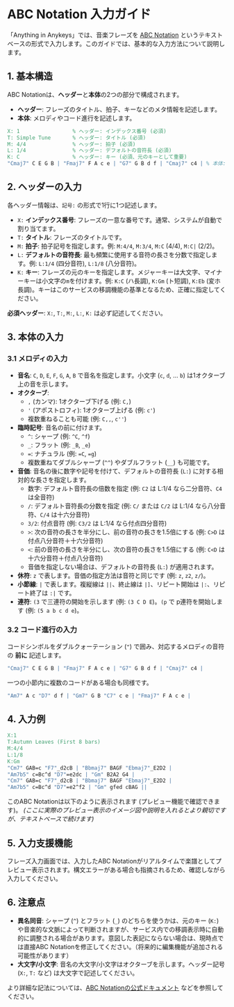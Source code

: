 # ABC Notation 入力ガイド

「Anything in Anykeys」では、音楽フレーズを [ABC Notation](http://abcnotation.com/) というテキストベースの形式で入力します。このガイドでは、基本的な入力方法について説明します。

## 1. 基本構造

ABC Notationは、**ヘッダー**と**本体**の2つの部分で構成されます。

-   **ヘッダー**: フレーズのタイトル、拍子、キーなどのメタ情報を記述します。
-   **本体**: メロディやコード進行を記述します。

```abc
X: 1                 % ヘッダー: インデックス番号 (必須)
T: Simple Tune       % ヘッダー: タイトル (必須)
M: 4/4               % ヘッダー: 拍子 (必須)
L: 1/4               % ヘッダー: デフォルトの音符長 (必須)
K: C                 % ヘッダー: キー (必須、元のキーとして重要)
"Cmaj7" C E G B | "Fmaj7" F A c e | "G7" G B d f | "Cmaj7" c4 | % 本体: メロディとコード
```

## 2. ヘッダーの入力

各ヘッダー情報は、`記号:` の形式で1行に1つ記述します。

-   `X:` **インデックス番号**: フレーズの一意な番号です。通常、システムが自動で割り当てます。
-   `T:` **タイトル**: フレーズのタイトルです。
-   `M:` **拍子**: 拍子記号を指定します。例: `M:4/4`, `M:3/4`, `M:C` (4/4), `M:C|` (2/2)。
-   `L:` **デフォルトの音符長**: 最も頻繁に使用する音符の長さを分数で指定します。例: `L:1/4` (四分音符), `L:1/8` (八分音符)。
-   `K:` **キー**: フレーズの元のキーを指定します。メジャーキーは大文字、マイナーキーは小文字の`m`を付けます。例: `K:C` (ハ長調), `K:Gm` (ト短調), `K:Eb` (変ホ長調)。キーはこのサービスの移調機能の基準となるため、正確に指定してください。

**必須ヘッダー**: `X:`, `T:`, `M:`, `L:`, `K:` は必ず記述してください。

## 3. 本体の入力

### 3.1 メロディの入力

-   **音名**: `C`, `D`, `E`, `F`, `G`, `A`, `B` で音名を指定します。小文字 (`c`, `d`, ... `b`) は1オクターブ上の音を示します。
-   **オクターブ**:
    -   `,` (カンマ): 1オクターブ下げる (例: `C,`)
    -   `'` (アポストロフィ): 1オクターブ上げる (例: `c'`)
    -   複数重ねることも可能 (例: `C,,`, `c''`)
-   **臨時記号**: 音名の前に付けます。
    -   `^`: シャープ (例: `^C`, `^f`)
    -   `_`: フラット (例: `_B`, `_e`)
    -   `=`: ナチュラル (例: `=C`, `=g`)
    -   複数重ねてダブルシャープ (`^^`) やダブルフラット (`__`) も可能です。
-   **音価**: 音名の後に数字や記号を付けて、デフォルトの音符長 (`L:`) に対する相対的な長さを指定します。
    -   数字: デフォルト音符長の倍数を指定 (例: `C2` は L:1/4 なら二分音符、`C4` は全音符)
    -   `/`: デフォルト音符長の分数を指定 (例: `C/` または `C/2` は L:1/4 なら八分音符、`C/4` は十六分音符)
    -   `3/2`: 付点音符 (例: `C3/2` は L:1/4 なら付点四分音符)
    -   `>`: 次の音符の長さを半分にし、前の音符の長さを1.5倍にする (例: `C>D` は付点八分音符＋十六分音符)
    -   `<`: 前の音符の長さを半分にし、次の音符の長さを1.5倍にする (例: `C<D` は十六分音符＋付点八分音符)
    -   音価を指定しない場合は、デフォルトの音符長 (`L:`) が適用されます。
-   **休符**: `z` で表します。音価の指定方法は音符と同じです (例: `z`, `z2`, `z/`)。
-   **小節線**: `|` で表します。複縦線は `||`、終止線は `|]`、リピート開始は `|:`、リピート終了は `:|` です。
-   **連符**: `(3` で三連符の開始を示します (例: `(3 C D E`)。`(p` で p連符を開始します (例: `(5 a b c d e`)。

### 3.2 コード進行の入力

コードシンボルをダブルクォーテーション (`"`) で囲み、対応するメロディの音符の **前に** 記述します。

```abc
"Cmaj7" C E G B | "Fmaj7" F A c e | "G7" G B d f | "Cmaj7" c4 |
```

一つの小節内に複数のコードがある場合も同様です。

```abc
"Am7" A c "D7" d f | "Gm7" G B "C7" c e | "Fmaj7" F A c e |
```

## 4. 入力例

```abc
X:1
T:Autumn Leaves (First 8 bars)
M:4/4
L:1/8
K:Gm
"Cm7" GAB=c "F7"_d2cB | "Bbmaj7" BAGF "Ebmaj7"_E2D2 |
"Am7b5" c=Bc^d "D7"=e2dc | "Gm" B2A2 G4 |
"Cm7" GAB=c "F7"_d2cB | "Bbmaj7" BAGF "Ebmaj7"_E2D2 |
"Am7b5" c=Bc^d "D7"=e2^f2 | "Gm" gfed cBAG ||
```

このABC Notationは以下のように表示されます (プレビュー機能で確認できます)。
*(ここに実際のプレビュー表示のイメージ図や説明を入れるとより親切ですが、テキストベースで続けます)*

## 5. 入力支援機能

フレーズ入力画面では、入力したABC Notationがリアルタイムで楽譜としてプレビュー表示されます。構文エラーがある場合も指摘されるため、確認しながら入力してください。

## 6. 注意点

-   **異名同音**: シャープ (`^`) とフラット (`_`) のどちらを使うかは、元のキー (`K:`) や音楽的な文脈によって判断されますが、サービス内での移調表示時に自動的に調整される場合があります。意図した表記にならない場合は、現時点では直接ABC Notationを修正してください。（将来的に編集機能が追加される可能性があります）
-   **大文字/小文字**: 音名の大文字/小文字はオクターブを示します。ヘッダー記号 (`X:`, `T:` など) は大文字で記述してください。

より詳細な記法については、[ABC Notationの公式ドキュメント](http://abcnotation.com/wiki/abc:standard:v2.1) などを参照してください。
